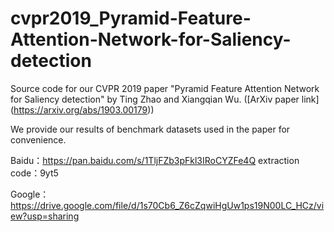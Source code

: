 # cvpr2019_Pyramid-Feature-Attention-Network-for-Saliency-detection

Source code for our CVPR 2019 paper "Pyramid Feature Attention Network for Saliency detection" by Ting Zhao and Xiangqian Wu. ([ArXiv paper link] (https://arxiv.org/abs/1903.00179))

We provide our results of benchmark datasets used in the paper for convenience. 

Baidu：https://pan.baidu.com/s/1TljFZb3pFkl3IRoCYZFe4Q  extraction code：9yt5

Google：https://drive.google.com/file/d/1s70Cb6_Z6cZqwiHgUw1ps19N00LC_HCz/view?usp=sharing
